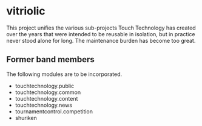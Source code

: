 # vitriolic

This project unifies the various sub-projects Touch Technology has created over
the years that were intended to be reusable in isolation, but in practice never
stood alone for long. The maintenance burden has become too great.

## Former band members

The following modules are to be incorporated.

-   touchtechnology.public
-   touchtechnology.common
-   touchtechnology.content
-   touchtechnology.news
-   tournamentcontrol.competition
-   shuriken
